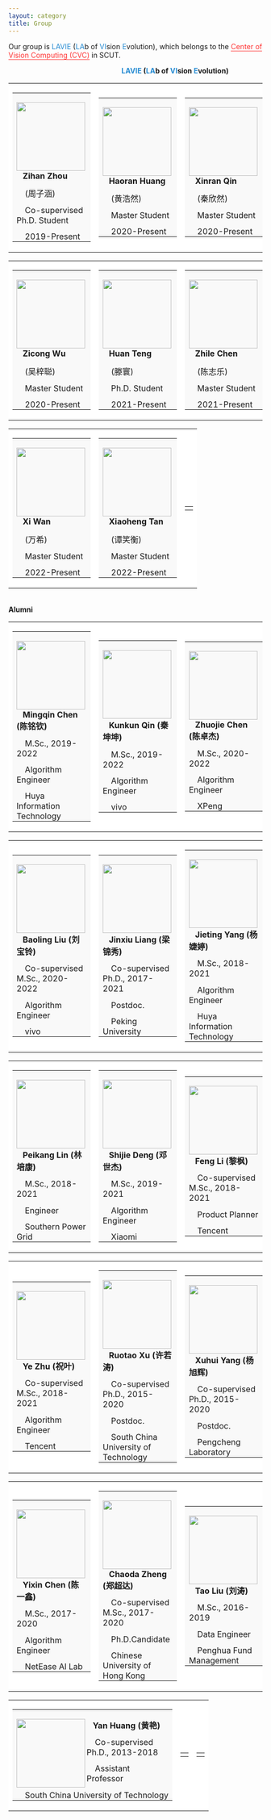 ```yaml
---
layout: category
title: Group
---
```

<style>
p.ex1 {margin-bottom:-0.1cm}
p.ex2 {margin-bottom: 0cm}
p.ex3 {margin-bottom:-0.1cm; margin-top:0.3cm}
u.ex1{   /*用于添加下划线的CSS，直接用<u></u>会和p以及g等冲突*/
    text-decoration: none;
    border-bottom: 1px solid;
}
</style>
<p><t1>Our group is <font color="#268bd2">LAVIE</font> (<font color="#268bd2">LA</font>b of <font color="#268bd2">VI</font>sion <font color="#268bd2">E</font>volution), which belongs to the <font color="#FF3232"><u class="ex1"> Center of Vision Computing (CVC)</u></font> in SCUT.</t1></p>
<div style="position:absolut; left:200px;">
<summary><t0><div><strong>&emsp;&emsp;&emsp;&emsp;&emsp;&emsp;&emsp;&emsp;&emsp;&emsp;&emsp;&emsp;&emsp;&emsp;&emsp;&emsp;<font color="#268bd2">LAVIE</font> (<font color="#268bd2">LA</font>b of <font color="#268bd2">VI</font>sion <font color="#268bd2">E</font>volution)</strong></div></t0></summary>
</div>
<!-------------------------------------------First--------------------------------------------------------->
<table width="70%" border="0">
<tbody>
<tr>



<td style="background-color: #fff;">
<table width="370">
<tbody>
<tr>
<td style="background-color: #f9f9f9;">
<p class="ex2"><img src="https://csyhquan.github.io/images/2019级co-surprised_phd周子涵.jpg" alt="" height="136" align="left" /></p>

<p class="ex1"><g0><span><strong> &ensp; Zihan Zhou</strong></span></g0></p>
<p class="ex1"><g1><span>&ensp; &nbsp;(周子涵)</span></g1></p>
<p class="ex1"><g1><span>&ensp;&nbsp;&nbsp;Co-supervised Ph.D. Student</span></g1></p>
<p class="ex1"><g1><span> &ensp;&nbsp;&nbsp;2019-Present</span></g1></p>
</td>
</tr>
</tbody>
</table>
</td>



<td style="background-color: #fff;">
<table width="370">
<tbody>
<tr>
<td style="background-color: #f9f9f9;">
<p class="ex2"><img src="https://csyhquan.github.io/images/黄浩然.jpg" alt="" height="136" align="left" /></p>

<p class="ex1"><g0><span><strong> &ensp; Haoran Huang</strong></span></g0></p>
<p class="ex1"><g1><span>&ensp; &nbsp;(黄浩然)</span></g1></p>
<p class="ex1"><g1><span>&ensp;&nbsp;&nbsp;Master Student</span></g1></p>
<p class="ex1"><g1><span> &ensp;&nbsp;&nbsp;2020-Present</span></g1></p>
</td>
</tr>
</tbody>
</table>
</td>



<td style="background-color: #fff;">
<table width="370">
<tbody>
<tr>
<td style="background-color: #f9f9f9;">
<p class="ex2"><img src="https://csyhquan.github.io/images/秦欣然.jpg" alt="" height="136" align="left" /></p>

<p class="ex1"><g0><span><strong> &ensp; Xinran Qin</strong></span></g0></p>
<p class="ex1"><g1><span>&ensp; &nbsp;(秦欣然)</span></g1></p>
<p class="ex1"><g1><span>&ensp;&nbsp;&nbsp;Master Student</span></g1></p>
<p class="ex1"><g1><span> &ensp;&nbsp;&nbsp;2020-Present</span></g1></p>
</td>
</tr>
</tbody>
</table>
</td>




</tr>
</tbody>
</table>



<!-------------------------------------------Second--------------------------------------------------------->


<table width="70%" border="0">
<tbody>
<tr>




<td style="background-color: #fff;">
<table width="370">
<tbody>
<tr>
<td style="background-color: #f9f9f9;">
<p class="ex2"><img src="https://csyhquan.github.io/images/2021级硕士吴梓聪.jpg" alt="" height="136" align="left" /></p>

<p class="ex1"><g0><span><strong> &ensp; Zicong Wu</strong></span></g0></p>
<p class="ex1"><g1><span>&ensp; &nbsp;(吴梓聪)</span></g1></p>
<p class="ex1"><g1><span>&ensp;&nbsp;&nbsp;Master Student</span></g1></p>
<p class="ex1"><g1><span> &ensp;&nbsp;&nbsp;2020-Present</span></g1></p>
</td>
</tr>
</tbody>
</table>
</td>



<!-- <td style="background-color: #fff;">
<table width="370">
<tbody>
<tr>
<td style="background-color: #f9f9f9;">
<p class="ex2"><img src="https://csyhquan.github.io/images/2018级硕士滕寰.jpg" alt="" height="136" align="left" /></p>

<p class="ex1"><g0><span><strong> &ensp; Huan Teng (滕寰)</strong></span></g0></p>
<p class="ex1"><g1><span>&ensp;&nbsp;&nbsp;M.Sc., 2018-2020</span></g1></p>
<p class="ex1"><g1><span> &ensp;&nbsp;&nbsp;Artificial Intelligence Engineer</span></g1></p>
<p class="ex1"><g1><span> &ensp;&nbsp;&nbsp;HUAWEI TECHNOLOGIES</span></g1></p>
</td>
</tr>
</tbody>
</table>
</td> -->


<td style="background-color: #fff;">
<table width="370">
<tbody>
<tr>
<td style="background-color: #f9f9f9;">
<p class="ex2"><img src="https://csyhquan.github.io/images/2018级硕士滕寰.jpg" alt="" height="136" align="left" /></p>

<p class="ex1"><g0><span><strong> &ensp; Huan Teng</strong></span></g0></p>
<p class="ex1"><g1><span>&ensp; &nbsp;(滕寰)</span></g1></p>
<p class="ex1"><g1><span>&ensp;&nbsp;&nbsp;Ph.D. Student</span></g1></p>
<p class="ex1"><g1><span> &ensp;&nbsp;&nbsp;2021-Present</span></g1></p>
</td>
</tr>
</tbody>
</table>
</td>


<td style="background-color: #fff;">
<table width="370">
<tbody>
<tr>
<td style="background-color: #f9f9f9;">
<p class="ex2"><img src="https://csyhquan.github.io/images/陈志乐.jpg" alt="" height="136" align="left" /></p>

<p class="ex1"><g0><span><strong> &ensp; Zhile Chen</strong></span></g0></p>
<p class="ex1"><g1><span>&ensp; &nbsp;(陈志乐)</span></g1></p>
<p class="ex1"><g1><span>&ensp;&nbsp;&nbsp;Master Student</span></g1></p>
<p class="ex1"><g1><span> &ensp;&nbsp;&nbsp;2021-Present</span></g1></p>
</td>
</tr>
</tbody>
</table>
</td>
<!-- <td style="background-color: #fff;">
<table width="340">
<tbody>
<tr>
<td style="background-color: #fff;">
</td>
</tr>
</tbody>
</table>
</td> -->

<!-- <td style="background-color: #fff;">
<table width="340">
<tbody>
<tr>
<td style="background-color: #fff;">
</td>
</tr>
</tbody>
</table>
</td> -->


</tr>
</tbody>
</table>


<!-------------------------------------------thrid--------------------------------------------------------->




<table width="70%" border="0">
<tbody>
<tr>






<td style="background-color: #fff;">
<table width="370">
<tbody>
<tr>
<td style="background-color: #f9f9f9;">
<p class="ex2"><img src="https://csyhquan.github.io/images/万希.jpg" alt="" height="136" align="left" /></p>

<p class="ex1"><g0><span><strong> &ensp; Xi Wan</strong></span></g0></p>
<p class="ex1"><g1><span>&ensp; &nbsp;(万希)</span></g1></p>
<p class="ex1"><g1><span>&ensp;&nbsp;&nbsp;Master Student</span></g1></p>
<p class="ex1"><g1><span> &ensp;&nbsp;&nbsp;2022-Present</span></g1></p>
</td>
</tr>
</tbody>
</table>
</td>


<td style="background-color: #fff;">
<table width="370">
<tbody>
<tr>
<td style="background-color: #f9f9f9;">
<p class="ex2"><img src="https://csyhquan.github.io/images/谭笑衡.jpg" alt="" height="136" align="left" /></p>

<p class="ex1"><g0><span><strong> &ensp; Xiaoheng Tan</strong></span></g0></p>
<p class="ex1"><g1><span>&ensp; &nbsp;(谭笑衡)</span></g1></p>
<p class="ex1"><g1><span>&ensp;&nbsp;&nbsp;Master Student</span></g1></p>
<p class="ex1"><g1><span> &ensp;&nbsp;&nbsp;2022-Present</span></g1></p>
</td>
</tr>
</tbody>
</table>
</td>

<!-- <td style="background-color: #fff;">
<table width="340">
<tbody>
<tr>
<td style="background-color: #fff;">
</td>
</tr>
</tbody>
</table>
</td> -->

<td style="background-color: #fff;">
<table width="340">
<tbody>
<tr>
<td style="background-color: #fff;">
</td>
</tr>
</tbody>
</table>
</td>

</tr>
</tbody>
</table>
<br/>
<!-------------------------------------------four--------------------------------------------------------->




<!-------------------------------------------former--------------------------------------------------------->
<summary><t0><span><strong>Alumni</strong></span></t0></summary>

<table width="70%" border="0"><!----postdoctor&doctor--->
<tbody>
<tr>



<td style="background-color: #fff;">
<table width="370">
<tbody>
<tr>
<td style="background-color: #f9f9f9;">
<p class="ex2"><img src="https://csyhquan.github.io/images/陈铭钦.jpg" alt="" height="136" align="left" /></p>

<p class="ex1"><g0><span><strong> &ensp; Mingqin Chen (陈铭钦)</strong></span></g0></p>
<p class="ex1"><g1><span>&ensp;&nbsp;&nbsp;M.Sc., 2019-2022</span></g1></p>
<p class="ex1"><g1><span>&ensp;&nbsp;&nbsp;Algorithm Engineer</span></g1></p>
<p class="ex1"><g1><span> &ensp;&nbsp;&nbsp;Huya Information Technology</span></g1></p>
</td>
</tr>
</tbody>
</table>
</td>




<td style="background-color: #fff;">
<table width="370">
<tbody>
<tr>
<td style="background-color: #f9f9f9;">
<p class="ex2"><img src="https://csyhquan.github.io/images/2019级硕士秦坤坤.jpg" alt="" height="136" align="left" /></p>

<p class="ex1"><g0><span><strong> &ensp; Kunkun Qin (秦坤坤)</strong></span></g0></p>
<p class="ex1"><g1><span>&ensp;&nbsp;&nbsp;M.Sc., 2019-2022</span></g1></p>
<p class="ex1"><g1><span>&ensp;&nbsp;&nbsp;Algorithm Engineer</span></g1></p>
<p class="ex1"><g1><span> &ensp;&nbsp;&nbsp;vivo</span></g1></p>
</td>
</tr>
</tbody>
</table>
</td>


<td style="background-color: #fff;">
<table width="370">
<tbody>
<tr>
<td style="background-color: #f9f9f9;">
<p class="ex2"><img src="https://csyhquan.github.io/images/陈卓杰.jpg" alt="" height="136" align="left" /></p>

<p class="ex1"><g0><span><strong> &ensp; Zhuojie Chen (陈卓杰)</strong></span></g0></p>
<p class="ex1"><g1><span>&ensp;&nbsp;&nbsp;M.Sc., 2020-2022</span></g1></p>
<p class="ex1"><g1><span>&ensp;&nbsp;&nbsp;Algorithm Engineer</span></g1></p>
<p class="ex1"><g1><span> &ensp;&nbsp;&nbsp;XPeng</span></g1></p>
</td>
</tr>
</tbody>
</table>
</td>




</tr>
</tbody>
</table>





<table width="70%" border="0"><!----postdoctor&doctor--->
<tbody>
<tr>

<td style="background-color: #fff;">
<table width="370">
<tbody>
<tr>
<td style="background-color: #f9f9f9;">
<p class="ex2"><img src="https://csyhquan.github.io/images/刘宝铃.jpg" height="136" alt="" align="left" /></p>
<p class="ex1"><g0><span><strong> &ensp; Baoling Liu (刘宝铃)</strong></span></g0></p>
<p class="ex1"><g1><span>&ensp;&nbsp;&nbsp;Co-supervised M.Sc., 2020-2022</span></g1></p>
<p class="ex1"><g1><span>&ensp;&nbsp;&nbsp;Algorithm Engineer</span></g1></p>
<p class="ex1"><g1><span> &ensp;&nbsp;&nbsp;vivo</span></g1></p>
</td>
</tr>
</tbody>
</table>
</td>



<td style="background-color: #fff;">
<table width="370">
<tbody>
<tr>
<td style="background-color: #f9f9f9;">
<p class="ex2"><img src="https://csyhquan.github.io/images/梁锦秀.jpg" alt="" height="136" align="left" /></p>
<p class="ex1"><g0><span><strong> &ensp; Jinxiu Liang (梁锦秀)</strong></span></g0></p>
<p class="ex1"><g1><span>&ensp;&nbsp;&nbsp;Co-supervised Ph.D., 2017-2021</span></g1></p>
<p class="ex1"><g1><span>&ensp;&nbsp;&nbsp;Postdoc.</span></g1></p>
<p class="ex1"><g1><span> &ensp;&nbsp;&nbsp;Peking University</span></g1></p>
</td>
</tr>
</tbody>
</table>
</td>




<td style="background-color: #fff;">
<table width="370">
<tbody>
<tr>
<td style="background-color: #f9f9f9;">
<p class="ex2"><img src="https://csyhquan.github.io/images/杨婕婷.jpg" alt="" height="136" align="left" /></p>

<p class="ex1"><g0><span><strong> &ensp; Jieting Yang (杨婕婷)</strong></span></g0></p>
<p class="ex1"><g1><span>&ensp;&nbsp;&nbsp;M.Sc., 2018-2021</span></g1></p>
<p class="ex1"><g1><span>&ensp;&nbsp;&nbsp;Algorithm Engineer</span></g1></p>
<p class="ex1"><g1><span> &ensp;&nbsp;&nbsp;Huya Information Technology</span></g1></p>

</td>
</tr>
</tbody>
</table>
</td>


</tr>
</tbody>
</table>




<!--master-->

<table width="70%" border="0">
<tbody>
<tr>



<td style="background-color: #fff;">
<table width="370">
<tbody>
<tr>
<td style="background-color: #f9f9f9;">
<p class="ex2"><img src="https://csyhquan.github.io/images/林培康.jpg" alt="" height="136" align="left" /></p>
<p class="ex1"><g0><span><strong> &ensp; Peikang Lin (林培康)</strong></span></g0></p>
<p class="ex1"><g1><span>&ensp;&nbsp;&nbsp;M.Sc., 2018-2021</span></g1></p>
<p class="ex1"><g1><span>&ensp;&nbsp;&nbsp;Engineer</span></g1></p>
<p class="ex1"><g1><span> &ensp;&nbsp;&nbsp;Southern Power Grid</span></g1></p>
</td>
</tr>
</tbody>
</table>
</td>


<!--
<td style="background-color: #fff;">
<table width="340">
<tbody>
<tr>
<td style="background-color: #fff;">
</td>
</tr>
</tbody>
</table>
</td>

<td style="background-color: #fff;">
<table width="340">
<tbody>
<tr>
<td style="background-color: #fff;">
</td>
</tr>
</tbody>
</table>
</td>
-->







<td style="background-color: #fff;">
<table width="370">
<tbody>
<tr>
<td style="background-color: #f9f9f9;">
<p class="ex2"><img src="https://csyhquan.github.io/images/2019级硕士邓世杰.jpg" alt="" height="136" align="left" /></p>

<p class="ex1"><g0><span><strong> &ensp; Shijie Deng (邓世杰)</strong></span></g0></p>
<p class="ex1"><g1><span>&ensp;&nbsp;&nbsp;M.Sc., 2019-2021</span></g1></p>
<p class="ex1"><g1><span>&ensp;&nbsp;&nbsp;Algorithm Engineer</span></g1></p>
<p class="ex1"><g1><span> &ensp;&nbsp;&nbsp;Xiaomi</span></g1></p>

</td>
</tr>
</tbody>
</table>
</td>



<td style="background-color: #fff;">
<table width="370">
<tbody>
<tr>
<td style="background-color: #f9f9f9;">
<p class="ex2"><img src="https://csyhquan.github.io/images/黎枫.jpg" alt="" height="136" align="left" /></p>

<p class="ex1"><g0><span><strong> &ensp; Feng Li (黎枫)</strong></span></g0></p>
<p class="ex1"><g1><span>&ensp;&nbsp;&nbsp;Co-supervised M.Sc., 2018-2021</span></g1></p>
<p class="ex1"><g1><span> &ensp;&nbsp;&nbsp;Product Planner</span></g1></p>
<p class="ex1"><g1><span> &ensp;&nbsp;&nbsp;Tencent</span></g1></p>

</td>
</tr>
</tbody>
</table>
</td>


</tr>
</tbody>
</table>



<!--master-->


<table width="70%" border="0">
<tbody>
<tr>


<td style="background-color: #fff;">
<table width="370">
<tbody>
<tr>
<td style="background-color: #f9f9f9;">
<p class="ex2"><img src="https://csyhquan.github.io/images/祝叶.jpg" alt="" height="136" align="left" /></p>

<p class="ex1"><g0><span><strong> &ensp; Ye Zhu (祝叶)</strong></span></g0></p>
<p class="ex1"><g1><span>&ensp;&nbsp;&nbsp;Co-supervised M.Sc., 2018-2021</span></g1></p>
<p class="ex1"><g1><span> &ensp;&nbsp;&nbsp;Algorithm Engineer</span></g1></p>
<p class="ex1"><g1><span> &ensp;&nbsp;&nbsp;Tencent</span></g1></p>

</td>
</tr>
</tbody>
</table>
</td>



<!--master-->



<td style="background-color: #fff;">
<table width="370">
<tbody>
<tr>
<td style="background-color: #f9f9f9;">
<p class="ex2"><img src="https://csyhquan.github.io/images/2015级co-surprised_phd许若涛.jpg" alt="" height="136" align="left" /></p>

<p class="ex1"><g0><span><strong> &ensp; Ruotao Xu (许若涛)</strong></span></g0></p>
<p class="ex1"><g1><span>&ensp;&nbsp;&nbsp;Co-supervised Ph.D., 2015-2020</span></g1></p>
<p class="ex1"><g1><span>&ensp;&nbsp;&nbsp;Postdoc.</span></g1></p>
<p class="ex1"><g1><span> &ensp;&nbsp;&nbsp;South China University of Technology</span></g1></p>

</td>
</tr>
</tbody>
</table>
</td>



<td style="background-color: #fff;">
<table width="370">
<tbody>
<tr>
<td style="background-color: #f9f9f9;">
<p class="ex2"><img src="https://csyhquan.github.io/images/杨旭辉.jpg" alt="" height="136" align="left" /></p>

<p class="ex1"><g0><span><strong> &ensp; Xuhui Yang (杨旭辉)</strong></span></g0></p>
<p class="ex1"><g1><span>&ensp;&nbsp;&nbsp;Co-supervised Ph.D., 2015-2020</span></g1></p>
<p class="ex1"><g1><span>&ensp;&nbsp;&nbsp;Postdoc.</span></g1></p>
<p class="ex1"><g1><span> &ensp;&nbsp;&nbsp;Pengcheng Laboratory</span></g1></p>
</td>
</tr>
</tbody>
</table>
</td>



</tr>
</tbody>
</table>





<table width="70%" border="0"> 
<tbody>
<tr>


<td style="background-color: #fff;">
<table width="370">
<tbody>
<tr>
<td style="background-color: #f9f9f9;">
<p class="ex2"><img src="https://csyhquan.github.io/images/2017级硕士陈一鑫.jpg" alt="" height="136" align="left" /></p>

<p class="ex1"><g0><span><strong> &ensp; Yixin Chen (陈一鑫)</strong></span></g0></p>
<p class="ex1"><g1><span>&ensp;&nbsp;&nbsp;M.Sc., 2017-2020</span></g1></p>
<p class="ex1"><g1><span> &ensp;&nbsp;&nbsp;Algorithm Engineer</span></g1></p>
<p class="ex1"><g1><span> &ensp;&nbsp;&nbsp;NetEase AI Lab</span></g1></p>
</td>
</tr>
</tbody>
</table>
</td>




<td style="background-color: #fff;">
<table width="370">
<tbody>
<tr>
<td style="background-color: #f9f9f9;">
<p class="ex2"><img src="https://csyhquan.github.io/images/2017级硕士郑超达.jpg" alt="" height="136" align="left" /></p>

<p class="ex1"><g0><span><strong> &ensp; Chaoda Zheng (郑超达)</strong></span></g0></p>
<p class="ex1"><g1><span>&ensp;&nbsp;&nbsp;Co-supervised M.Sc., 2017-2020</span></g1></p>
<p class="ex1"><g1><span> &ensp;&nbsp;&nbsp;Ph.D.Candidate</span></g1></p>
<p class="ex1"><g1><span> &ensp;&nbsp;&nbsp;Chinese University of Hong Kong</span></g1></p>
</td>
</tr>
</tbody>
</table>
</td>


<td style="background-color: #fff;">
<table width="370">
<tbody>
<tr>
<td style="background-color: #f9f9f9;">
<p class="ex2"><img src="https://csyhquan.github.io/images/2016级硕士刘涛.jpg" alt="" height="136" align="left" /></p>

<p class="ex1"><g0><span><strong> &ensp; Tao Liu (刘涛)</strong></span></g0></p>
<p class="ex1"><g1><span>&ensp;&nbsp;&nbsp;M.Sc., 2016-2019</span></g1></p>
<p class="ex1"><g1><span> &ensp;&nbsp;&nbsp;Data Engineer</span></g1></p>
<p class="ex1"><g1><span> &ensp;&nbsp;&nbsp;Penghua Fund Management</span></g1></p>
</td>
</tr>
</tbody>
</table>
</td>



<!-- <td style="background-color: #fff;">
<table width="340">
<tbody>
<tr>
<td style="background-color: #fff;">
</td>
</tr>
</tbody>
</table>
</td> -->


</tr>
</tbody>
</table>




<table width="70%" border="0"> 
<tbody>
<tr>


<td style="background-color: #fff;">
<table width="370">  <!--380,340-->
<tbody>
<tr>
<td style="background-color: #f9f9f9;">
<p class="ex2"><img src="https://csyhquan.github.io/images/黄艳.jpg" alt="" height="136" align="left" /></p>

<p class="ex1"><g0><span><strong> &ensp; Yan Huang (黄艳)</strong></span></g0></p>
<p class="ex1"><g1><span>&ensp;&nbsp;&nbsp;Co-supervised Ph.D., 2013-2018</span></g1></p>
<p class="ex1"><g1><span>&ensp;&nbsp;&nbsp;Assistant Professor</span></g1></p>
<p class="ex1"><g1><span> &ensp;&nbsp;&nbsp;South China University of Technology</span></g1></p>
</td>
</tr>
</tbody>
</table>
</td>



<td style="background-color: #fff;">
<table width="340">
<tbody>
<tr>
<td style="background-color: #fff;">
</td>
</tr>
</tbody>
</table>
</td>



<td style="background-color: #fff;">
<table width="340">
<tbody>
<tr>
<td style="background-color: #fff;">
</td>
</tr>
</tbody>
</table>
</td>



</tr>
</tbody>
</table>


<!-- <table width="70%" border="0"> 
<tbody>
<tr>







<td style="background-color: #fff;">
<table width="370">
<tbody>
<tr>
<td style="background-color: #fff;">
</td>
</tr>
</tbody>
</table>
</td> 

<td style="background-color: #fff;">
<table width="370">
<tbody>
<tr>
<td style="background-color: #fff;">
</td>
</tr>
</tbody>
</table>
</td> 

</tr>
</tbody>
</table>
<br/> -->







